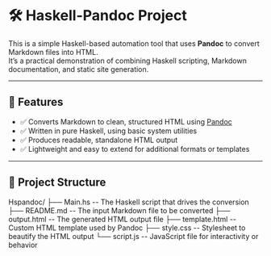 # 🛠️ Haskell-Pandoc Project

This is a simple Haskell-based automation tool that uses **Pandoc** to convert Markdown files into HTML.  
It’s a practical demonstration of combining Haskell scripting, Markdown documentation, and static site generation.

---

## 🚀 Features

- ✅ Converts Markdown to clean, structured HTML using [Pandoc](https://pandoc.org/)
- ✅ Written in pure Haskell, using basic system utilities
- ✅ Produces readable, standalone HTML output
- ✅ Lightweight and easy to extend for additional formats or templates

---

## 📂 Project Structure

Hspandoc/
├── Main.hs         -- The Haskell script that drives the conversion
├── README.md       -- The input Markdown file to be converted
├── output.html     -- The generated HTML output file
├── template.html   -- Custom HTML template used by Pandoc
├── style.css       -- Stylesheet to beautify the HTML output
└── script.js       -- JavaScript file for interactivity or behavior
